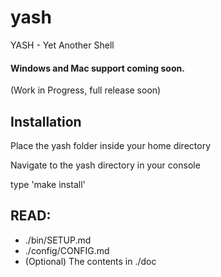 # yash
YASH - Yet Another Shell

#### Windows and Mac support coming soon.

(Work in Progress, full release soon)

## Installation

Place the yash folder inside your home directory

Navigate to the yash directory in your console

type 'make install'

## READ:

- ./bin/SETUP.md
- ./config/CONFIG.md
- (Optional) The contents in ./doc

